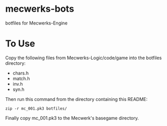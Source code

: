 mecwerks-bots
==============

botfiles for Mecwerks-Engine

To Use
==============

Copy the following files from Mecwerks-Logic/code/game 
into the botfiles directory:

- chars.h
- match.h
- inv.h
- syn.h

Then run this command from the directory containing this README:

``
zip -r mc_001.pk3 botfiles/
``

Finally copy mc_001.pk3 to the Mecwerk's basegame directory.
